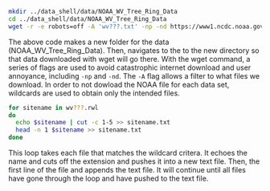 ```bash
mkdir ../data_shell/data/NOAA_WV_Tree_Ring_Data
cd ../data_shell/data/NOAA_WV_Tree_Ring_Data
wget -r -e robots=off -A 'wv???.txt' -np -nd https://www1.ncdc.noaa.gov/pub/data/paleo/treering/measurements/northamerica/usa/
```

The above code makes a new folder for the data (NOAA_WV_Tree_Ring_Data). Then, navigates to the to the new directory so that data downloaded with wget will go there. With the wget command, a series of flags are used to avoid catastrophic internet download and user annoyance, including `-np` and `-nd`. The `-A` flag allows a filter to what files we download. In order to not dowload the NOAA file for each data set, wildcards are used to obtain only the intended files. 


```bash
for sitename in wv???.rwl
do
  echo $sitename | cut -c 1-5 >> sitename.txt
  head -n 1 $sitename >> sitename.txt
done
```

This loop takes each file that matches the wildcard critera. It echoes the name and cuts off the extension and pushes it into a new text file. Then, the first line of the file and appends the text file. It will continue until all files have gone through the loop and have pushed to the text file. 
